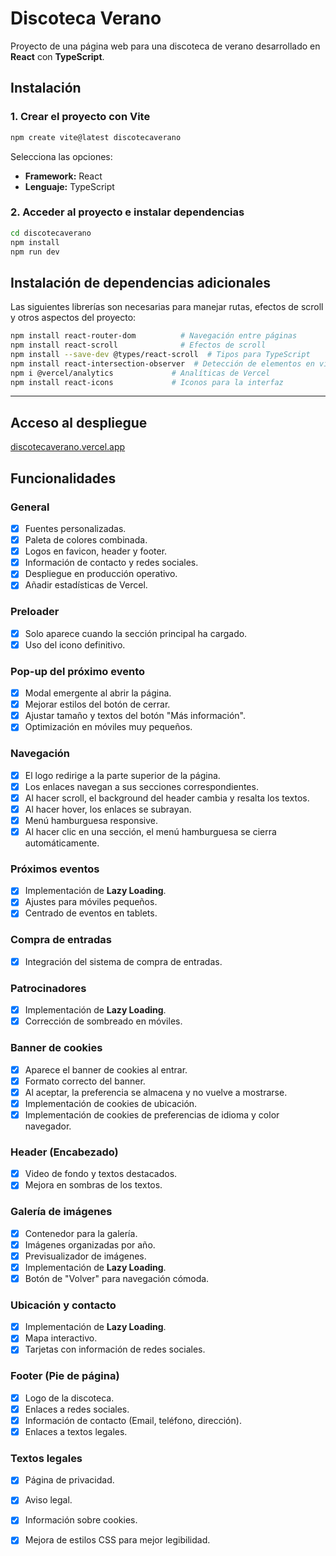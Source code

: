 
# Discoteca Verano

Proyecto de una página web para una discoteca de verano desarrollado en **React** con **TypeScript**.

## Instalación

### 1. Crear el proyecto con Vite
```sh
npm create vite@latest discotecaverano
```
Selecciona las opciones:
- **Framework:** React
- **Lenguaje:** TypeScript

### 2. Acceder al proyecto e instalar dependencias
```sh
cd discotecaverano
npm install
npm run dev
```

## Instalación de dependencias adicionales

Las siguientes librerías son necesarias para manejar rutas, efectos de scroll y otros aspectos del proyecto:

```sh
npm install react-router-dom          # Navegación entre páginas
npm install react-scroll              # Efectos de scroll
npm install --save-dev @types/react-scroll  # Tipos para TypeScript
npm install react-intersection-observer  # Detección de elementos en viewport
npm i @vercel/analytics             # Analíticas de Vercel
npm install react-icons             # Iconos para la interfaz
```

---

## Acceso al despliegue

[discotecaverano.vercel.app](https://discotecaverano.vercel.app)


## Funcionalidades

### General
- [x] Fuentes personalizadas.
- [x] Paleta de colores combinada.
- [x] Logos en favicon, header y footer.
- [x] Información de contacto y redes sociales.
- [x] Despliegue en producción operativo.
- [x] Añadir estadísticas de Vercel.

### Preloader
- [x] Solo aparece cuando la sección principal ha cargado.
- [x] Uso del icono definitivo.

### Pop-up del próximo evento
- [x] Modal emergente al abrir la página.
- [x] Mejorar estilos del botón de cerrar.
- [x] Ajustar tamaño y textos del botón "Más información".
- [x] Optimización en móviles muy pequeños.

### Navegación
- [x] El logo redirige a la parte superior de la página.
- [x] Los enlaces navegan a sus secciones correspondientes.
- [x] Al hacer scroll, el background del header cambia y resalta los textos.
- [x] Al hacer hover, los enlaces se subrayan.
- [x] Menú hamburguesa responsive.
- [x] Al hacer clic en una sección, el menú hamburguesa se cierra automáticamente.

### Próximos eventos
- [x] Implementación de **Lazy Loading**.
- [x] Ajustes para móviles pequeños.
- [x] Centrado de eventos en tablets.

### Compra de entradas
- [x] Integración del sistema de compra de entradas.

### Patrocinadores
- [x] Implementación de **Lazy Loading**.
- [x] Corrección de sombreado en móviles.

### Banner de cookies
- [x] Aparece el banner de cookies al entrar.
- [x] Formato correcto del banner.
- [x] Al aceptar, la preferencia se almacena y no vuelve a mostrarse.
- [x] Implementación de cookies de ubicación.
- [x] Implementación de cookies de preferencias de idioma y color navegador.

### Header (Encabezado)
- [x] Video de fondo y textos destacados.
- [x] Mejora en sombras de los textos.

### Galería de imágenes
- [x] Contenedor para la galería.
- [x] Imágenes organizadas por año.
- [x] Previsualizador de imágenes.
- [x] Implementación de **Lazy Loading**.
- [x] Botón de "Volver" para navegación cómoda.

### Ubicación y contacto
- [x] Implementación de **Lazy Loading**.
- [x] Mapa interactivo.
- [x] Tarjetas con información de redes sociales.

### Footer (Pie de página)
- [x] Logo de la discoteca.
- [x] Enlaces a redes sociales.
- [x] Información de contacto (Email, teléfono, dirección).
- [x] Enlaces a textos legales.

### Textos legales
- [x] Página de privacidad.
- [x] Aviso legal.
- [x] Información sobre cookies.
- [x] Mejora de estilos CSS para mejor legibilidad.





